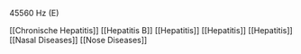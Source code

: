 45560 Hz (E)

[[Chronische Hepatitis]]
[[Hepatitis B]]
[[Hepatitis]]
[[Hepatitis]]
[[Hepatitis]]
[[Nasal Diseases]]
[[Nose Diseases]]
